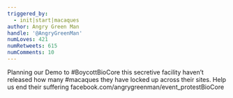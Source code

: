 ```yaml
---
triggered_by:
  - init|start|macaques
author: Angry Green Man
handle: '@AngryGreenMan'
numLoves: 421
numRetweets: 615
numComments: 10
---
```

Planning our Demo to #BoycottBioCore this secretive facility haven’t released how many #macaques they have locked up across their sites. Help us end their suffering facebook.com/angrygreenman/event_protestBioCore
